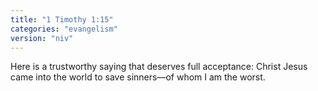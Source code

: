 ```yaml
---
title: "1 Timothy 1:15"
categories: "evangelism"
version: "niv"
---
```


Here is a trustworthy saying that deserves full acceptance: Christ Jesus came into the world to save sinners—of whom I am the worst.